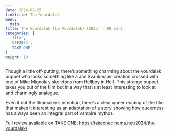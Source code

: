 ```yaml
---
date: 2024-02-25
linktitle: The Vourdalak
menu:
  main:
title: The Vourdalak (Le Vourdalak) (2023) - 90 mins
categories: [
  'film',
  'GFF2024',
  'TAKE-ONE'
]
weight: 10
---
```


Though a little off-putting, there’s something charming about the vourdalak puppet who looks something like a Jan Švankmajer creation crossed with one of Mike Mignola’s skeletons from Hellboy in Hell. This strange puppet takes you out of the film but in a way that is at least interesting to look at and charmingly analogue. 

Even if not the filmmaker’s intention, there’s a clear queer reading of the film that makes it interesting as an adaptation of a story showing how queerness has always been an integral part of vampire mythos. 

Full review available on TAKE ONE: https://takeonecinema.net/2024/the-vourdalak/